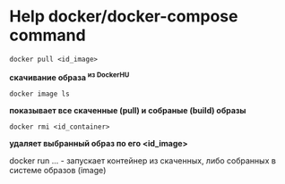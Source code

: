 # Help docker/docker-compose command


```
docker pull <id_image>
```
**скачивание образа <sup>из DockerHU</sup>**

```
docker image ls
```
**показывает все скаченные (pull) и собраные (build) образы**

```
docker rmi <id_container>
```
**удаляет выбранный образ по его <id_image>**

docker run ... - запускает контейнер из скаченных, либо собранных в системе образов (image)

